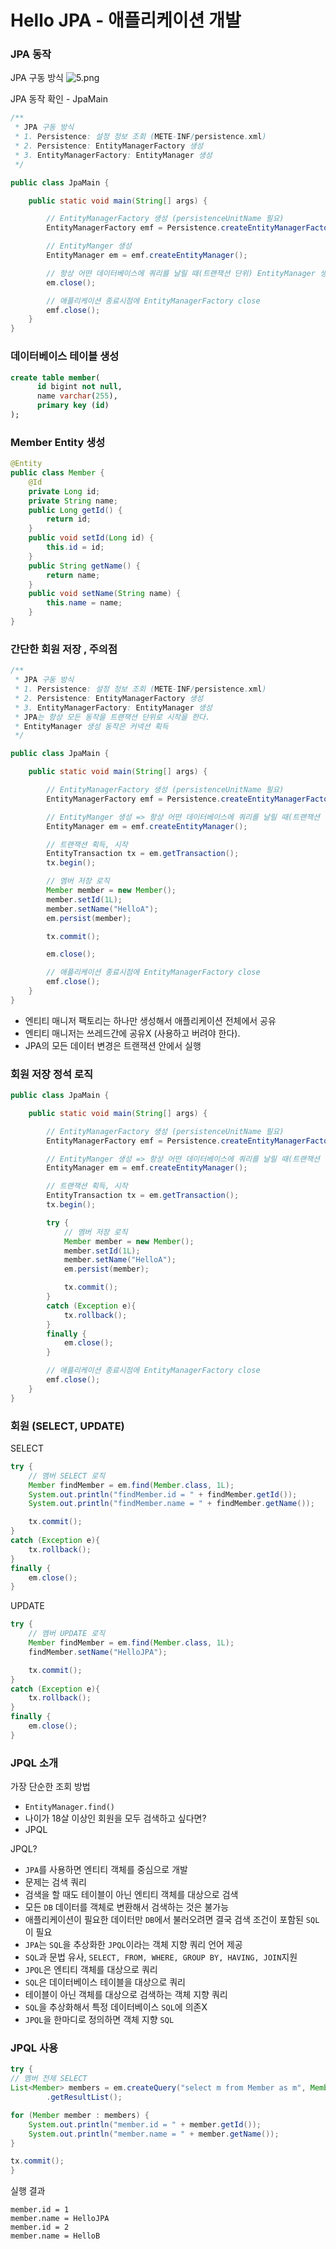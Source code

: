 # Hello JPA - 애플리케이션 개발

### JPA 동작 

JPA 구동 방식 
![5.png](Image%2F5.png)

JPA 동작 확인 - JpaMain
```java
/**
 * JPA 구동 방식
 * 1. Persistence: 설정 정보 조회 (METE-INF/persistence.xml)
 * 2. Persistence: EntityManagerFactory 생성
 * 3. EntityManagerFactory: EntityManager 생성
 */

public class JpaMain {

    public static void main(String[] args) {

        // EntityManagerFactory 생성 (persistenceUnitName 필요)
        EntityManagerFactory emf = Persistence.createEntityManagerFactory("hello");

        // EntityManger 생성
        EntityManager em = emf.createEntityManager();

        // 항상 어떤 데이터베이스에 쿼리를 날릴 때(트랜잭션 단위) EntityManager 생성한다.
        em.close();

        // 애플리케이션 종료시점에 EntityManagerFactory close
        emf.close();
    }
}
```
### 데이터베이스 테이블 생성 
```sql
create table member(
      id bigint not null,
      name varchar(255),
      primary key (id)
);
```

### Member Entity 생성

```java
@Entity
public class Member {
    @Id
    private Long id;
    private String name;
    public Long getId() {
        return id;
    }
    public void setId(Long id) {
        this.id = id;
    }
    public String getName() {
        return name;
    }
    public void setName(String name) {
        this.name = name;
    }
}
```

### 간단한 회원 저장 , 주의점 

```java
/**
 * JPA 구동 방식
 * 1. Persistence: 설정 정보 조회 (METE-INF/persistence.xml)
 * 2. Persistence: EntityManagerFactory 생성
 * 3. EntityManagerFactory: EntityManager 생성
 * JPA는 항상 모든 동작을 트랜잭션 단위로 시작을 한다.
 * EntityManager 생성 동작은 커넥션 획득
 */

public class JpaMain {

    public static void main(String[] args) {

        // EntityManagerFactory 생성 (persistenceUnitName 필요)
        EntityManagerFactory emf = Persistence.createEntityManagerFactory("hello");

        // EntityManger 생성 => 항상 어떤 데이터베이스에 쿼리를 날릴 때(트랜잭션 단위) EntityManager 생성한다.
        EntityManager em = emf.createEntityManager();

        // 트랜잭션 획득, 시작
        EntityTransaction tx = em.getTransaction();
        tx.begin();

        // 멤버 저장 로직
        Member member = new Member();
        member.setId(1L);
        member.setName("HelloA");
        em.persist(member);

        tx.commit();

        em.close();

        // 애플리케이션 종료시점에 EntityManagerFactory close
        emf.close();
    }
}
```
- 엔티티 매니저 팩토리는 하나만 생성해서 애플리케이션 전체에서 공유
- 엔티티 매니저는 쓰레드간에 공유X (사용하고 버려야 한다). 
- JPA의 모든 데이터 변경은 트랜잭션 안에서 실행

### 회원 저장 정석 로직 

```java
public class JpaMain {

    public static void main(String[] args) {

        // EntityManagerFactory 생성 (persistenceUnitName 필요)
        EntityManagerFactory emf = Persistence.createEntityManagerFactory("hello");

        // EntityManger 생성 => 항상 어떤 데이터베이스에 쿼리를 날릴 때(트랜잭션 단위) EntityManager 생성한다.
        EntityManager em = emf.createEntityManager();

        // 트랜잭션 획득, 시작
        EntityTransaction tx = em.getTransaction();
        tx.begin();

        try {
            // 멤버 저장 로직
            Member member = new Member();
            member.setId(1L);
            member.setName("HelloA");
            em.persist(member);

            tx.commit();
        }
        catch (Exception e){
            tx.rollback();
        }
        finally {
            em.close();
        }

        // 애플리케이션 종료시점에 EntityManagerFactory close
        emf.close();
    }
}
```

### 회원 (SELECT, UPDATE) 

SELECT
```java
try {
    // 멤버 SELECT 로직
    Member findMember = em.find(Member.class, 1L);
    System.out.println("findMember.id = " + findMember.getId());
    System.out.println("findMember.name = " + findMember.getName());

    tx.commit();
}
catch (Exception e){
    tx.rollback();
}
finally {
    em.close();
}
```

UPDATE
```java
try {
    // 멤버 UPDATE 로직
    Member findMember = em.find(Member.class, 1L);
    findMember.setName("HelloJPA");

    tx.commit();
}
catch (Exception e){
    tx.rollback();
}
finally {
    em.close();
}
```

### JPQL 소개 

가장 단순한 조회 방법
- ``EntityManager.find()``
- 나이가 18살 이상인 회원을 모두 검색하고 싶다면?
- JPQL

JPQL?
- ``JPA``를 사용하면 엔티티 객체를 중심으로 개발
- 문제는 검색 쿼리
- 검색을 할 때도 테이블이 아닌 엔티티 객체를 대상으로 검색
- 모든 ``DB`` 데이터를 객체로 변환해서 검색하는 것은 불가능
- 애플리케이션이 필요한 데이터만 ``DB``에서 불러오려면 결국 검색 조건이 포함된 ``SQL``이 필요
- ``JPA``는 ``SQL``을 추상화한 ``JPQL``이라는 객체 지향 쿼리 언어 제공
- ``SQL``과 문법 유사, ``SELECT, FROM, WHERE, GROUP BY, HAVING, JOIN``지원
- ``JPQL``은 엔티티 객체를 대상으로 쿼리
- ``SQL``은 데이터베이스 테이블을 대상으로 쿼리
- 테이블이 아닌 객체를 대상으로 검색하는 객체 지향 쿼리
- ``SQL``을 추상화해서 특정 데이터베이스 ``SQL``에 의존X 
- ``JPQL``을 한마디로 정의하면 객체 지향 ``SQL``

### JPQL 사용 

```java
try {
// 멤버 전제 SELECT
List<Member> members = em.createQuery("select m from Member as m", Member.class)
        .getResultList();

for (Member member : members) {
    System.out.println("member.id = " + member.getId());
    System.out.println("member.name = " + member.getName());
}

tx.commit();
}
```
실행 결과
```text
member.id = 1
member.name = HelloJPA
member.id = 2
member.name = HelloB
```
